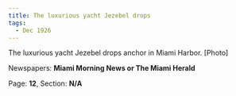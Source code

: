 ```yaml
---  
title: The luxurious yacht Jezebel drops  
tags:  
  - Dec 1926  
---  
```

  
The luxurious yacht Jezebel drops anchor in Miami Harbor. [Photo]  
  
Newspapers: **Miami Morning News or The Miami Herald**  
  
Page: **12**, Section: **N/A** 
